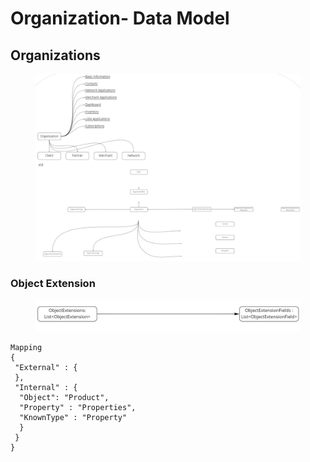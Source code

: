 # Organization- Data Model

## Organizations

<figure><img src="../../../.gitbook/assets/Lidia Organization - Data Model.jpg" alt=""><figcaption></figcaption></figure>

### Object Extension

<figure><img src="../../../.gitbook/assets/Lidia Organization - Data Model (1).jpg" alt=""><figcaption></figcaption></figure>

```
Mapping
{
 "External" : {
 },
 "Internal" : {
  "Object": "Product",
  "Property" : "Properties",
  "KnownType" : "Property"
  }
 }
}
```

